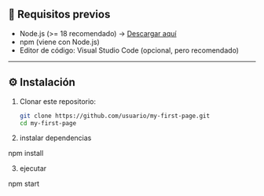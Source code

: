 ## 📌 Requisitos previos
- Node.js (>= 18 recomendado) → [Descargar aquí](https://nodejs.org/)
- npm (viene con Node.js)
- Editor de código: Visual Studio Code (opcional, pero recomendado)

---

## ⚙️ Instalación
1. Clonar este repositorio:
   ```bash
   git clone https://github.com/usuario/my-first-page.git
   cd my-first-page

2. instalar dependencias

npm install

3. ejecutar

npm start
